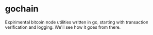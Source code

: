 # gochain

Expirimental bitcoin node utilities written in go, starting with transaction verification and logging.  We'll see how it goes from there.
